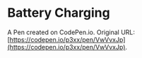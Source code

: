 # Battery Charging

A Pen created on CodePen.io. Original URL: [https://codepen.io/p3xx/pen/VwVvxJp](https://codepen.io/p3xx/pen/VwVvxJp).

